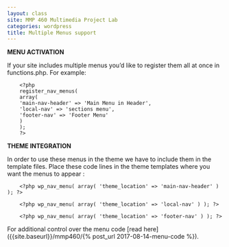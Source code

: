 ```yaml
---
layout: class
site: MMP 460 Multimedia Project Lab
categories: wordpress 
title: Multiple Menus support
---
```


**MENU ACTIVATION**

If your site includes multiple menus you’d like to register them all at once in functions.php. For example:

        <?php
        register_nav_menus(
        array(
        'main-nav-header' => 'Main Menu in Header',
        'local-nav' => 'sections menu',
        'footer-nav' => 'Footer Menu'
        )
        );
        ?>

**THEME INTEGRATION**

In order to use these menus in the theme we have to include them in the template files. Place these code lines in the theme templates where you want the menus to appear :

        <?php wp_nav_menu( array( 'theme_location' => 'main-nav-header' ) ); ?>

        <?php wp_nav_menu( array( 'theme_location' => 'local-nav' ) ); ?>

        <?php wp_nav_menu( array( 'theme_location' => 'footer-nav' ) ); ?>

For additional control over the menu code [read here]({{site.baseurl}}/mmp460/{% post_url 2017-08-14-menu-code %}).

